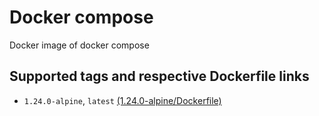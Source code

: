# Docker compose
Docker image of docker compose

## Supported tags and respective Dockerfile links

- `1.24.0-alpine`, `latest` [(1.24.0-alpine/Dockerfile)](https://github.com/mvochoa/docker-compose/blob/master/1.24.0-alpine/Dockerfile)
